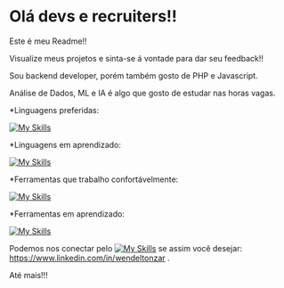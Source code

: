 # Olá devs e recruiters!!
Este é meu Readme!!
 
Visualize meus projetos e sinta-se á vontade para dar seu feedback!!

Sou backend developer, porém também gosto de PHP e Javascript.
 
Análise de Dados, ML e IA é algo que gosto de estudar nas horas vagas.

*Linguagens preferidas:

[![My Skills](https://skillicons.dev/icons?i=java,mysql,php)](https://skillicons.dev)

*Linguagens em aprendizado:

[![My Skills](https://skillicons.dev/icons?i=python,javascript)](https://skillicons.dev)

*Ferramentas que trabalho confortávelmente:

[![My Skills](https://skillicons.dev/icons?i=spring,postman,postgres,git,github,eclipse,idea,vscode)](https://skillicons.dev)

*Ferramentas em aprendizado:

[![My Skills](https://skillicons.dev/icons?i=react,docker,aws,materialui,jquery,linux,nodejs)](https://skillicons.dev)

Podemos nos conectar pelo  [![My Skills](https://skillicons.dev/icons?i=linkedin)](https://skillicons.dev)  se assim você desejar: https://www.linkedin.com/in/wendeltonzar .

Até mais!!!

